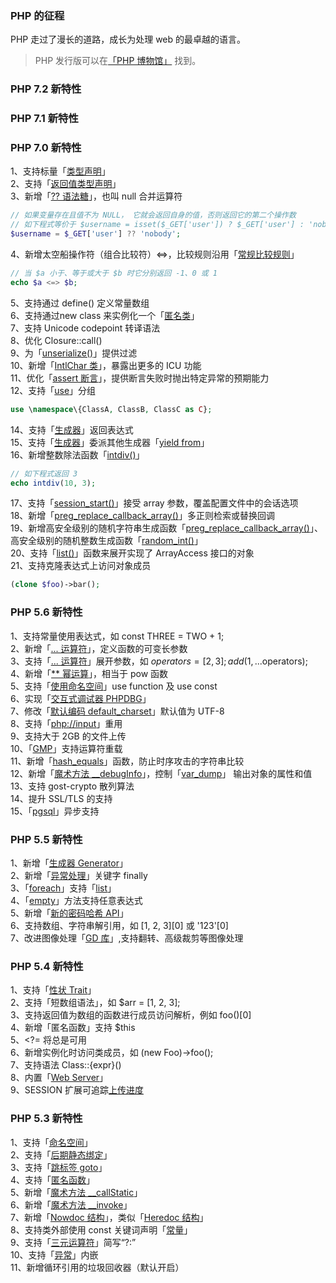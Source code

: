 
### PHP 的征程
PHP 走过了漫长的道路，成长为处理 web 的最卓越的语言。  
> PHP 发行版可以在[「PHP 博物馆」](http://museum.php.net/) 找到。  

### PHP 7.2 新特性

### PHP 7.1 新特性

### PHP 7.0 新特性
1、支持标量「[类型声明](http://php.net/manual/zh/functions.arguments.php#functions.arguments.type-declaration)」  
2、支持「[返回值类型声明](http://php.net/manual/zh/functions.returning-values.php#functions.returning-values.type-declaration)」  
3、新增「[?? 语法糖](http://php.net/manual/zh/functions.arguments.php#functions.variable-arg-list)」，也叫 null 合并运算符  
```php
// 如果变量存在且值不为 NULL， 它就会返回自身的值，否则返回它的第二个操作数
// 如下程式等价于 $username = isset($_GET['user']) ? $_GET['user'] : 'nobody'; 
$username = $_GET['user'] ?? 'nobody'; 
```
4、新增太空船操作符（组合比较符）<=>，比较规则沿用「[常规比较规则](http://php.net/manual/zh/types.comparisons.php)」  
```php
// 当 $a 小于、等于或大于 $b 时它分别返回 -1、0 或 1
echo $a <=> $b;
```
5、支持通过 define() 定义常量数组  
6、支持通过new class 来实例化一个「[匿名类](http://php.net/manual/zh/language.oop5.anonymous.php)」  
7、支持 Unicode codepoint 转译语法  
8、优化 Closure::call()  
9、为「[unserialize()](http://php.net/manual/zh/function.unserialize.php)」提供过滤  
10、新增「[IntlChar 类](http://php.net/manual/zh/class.intlchar.php)」，暴露出更多的 ICU 功能  
11、优化「[assert 断言](http://php.net/manual/zh/class.intlchar.php)」，提供断言失败时抛出特定异常的预期能力  
12、支持「[use](http://php.net/manual/zh/language.namespaces.importing.php)」分组  
```php
use \namespace\{ClassA, ClassB, ClassC as C};
```
14、支持「[生成器](http://php.net/manual/zh/language.generators.php)」返回表达式  
15、支持「[生成器](http://php.net/manual/zh/language.generators.php)」委派其他生成器「[yield from](http://php.net/manual/zh/language.generators.syntax.php#control-structures.yield.from)」  
16、新增整数除法函数「[intdiv()](http://php.net/manual/zh/function.intdiv.php)」  
```php
// 如下程式返回 3
echo intdiv(10, 3); 
```
17、支持「[session_start()](http://php.net/manual/zh/language.generators.php)」接受 array 参数，覆盖配置文件中的会话选项  
18、新增「[preg_replace_callback_array()](http://php.net/manual/zh/function.preg-replace-callback-array.php)」多正则检索或替换回调  
19、新增高安全级别的随机字符串生成函数「[preg_replace_callback_array()](http://php.net/manual/zh/function.random-bytes.php)」、高安全级别的随机整数生成函数「[random_int()](http://php.net/manual/zh/function.random-int.php)」  
20、支持「[list()](http://php.net/manual/zh/function.list.php)」函数来展开实现了 ArrayAccess 接口的对象  
21、支持克隆表达式上访问对象成员  
```php
(clone $foo)->bar();
```

### PHP 5.6 新特性
1、支持常量使用表达式，如 const THREE = TWO + 1;  
2、新增「[... 运算符](http://php.net/manual/zh/functions.arguments.php#functions.variable-arg-list)」，定义函数的可变长参数  
3、支持「[... 运算符](http://php.net/manual/zh/functions.arguments.php#functions.variable-arg-list)」展开参数，如 $operators = [2, 3]; add(1, ...$operators);  
4、新增「[** 幂运算](http://php.net/manual/zh/language.operators.arithmetic.php#115689)」，相当于 pow 函数  
5、支持「[使用命名空间](http://php.net/manual/zh/language.namespaces.importing.php)」use function 及 use const  
6、实现「[交互式调试器 PHPDBG](https://phpdbg.room11.org/)」  
7、修改「[默认编码 default_charset](http://php.net/manual/zh/ini.core.php#ini.default-charset)」默认值为 UTF-8  
8、支持「[php://input](http://php.net/manual/zh/wrappers.php.php#wrappers.php.input)」重用  
9、支持大于 2GB 的文件上传  
10、「[GMP](http://php.net/manual/zh/book.gmp.php)」支持运算符重载  
11、新增「[hash_equals](http://php.net/manual/zh/function.hash-equals.php)」函数，防止时序攻击的字符串比较  
12、新增「[魔术方法 __debugInfo](http://php.net/manual/zh/language.oop5.magic.php#language.oop5.magic.debuginfo)」，控制「[var_dump](http://php.net/manual/zh/function.var-dump.php)」 输出对象的属性和值  
13、支持 gost-crypto 散列算法  
14、提升 SSL/TLS 的支持  
15、「[pgsql](http://php.net/manual/zh/book.pgsql.php)」异步支持  

### PHP 5.5 新特性
1、新增「[生成器  Generator](http://php.net/manual/zh/language.generators.overview.php)」  
2、新增「[异常处理](http://php.net/manual/zh/language.exceptions.php)」关键字 finally  
3、「[foreach](http://php.net/manual/zh/control-structures.foreach.php)」支持「[list](http://php.net/manual/zh/function.list.php)」  
4、「[empty](http://php.net/manual/zh/function.empty.php)」方法支持任意表达式  
5、新增「[新的密码哈希 API](http://php.net/manual/zh/book.password.php)」  
6、支持数组、字符串解引用，如 [1, 2, 3][0] 或 '123'[0]  
7、改进图像处理「[GD 库](http://php.net/manual/zh/book.image.php)」,支持翻转、高级裁剪等图像处理  

### PHP 5.4 新特性
1、支持「[性状 Trait](http://php.net/manual/zh/language.oop5.traits.php)」  
2、支持「短数组语法」，如 $arr = [1, 2, 3];  
3、支持返回值为数组的函数进行成员访问解析，例如 foo()[0]  
4、新增「匿名函数」支持 $this  
5、<?= 将总是可用  
6、新增实例化时访问类成员，如 (new Foo)->foo();  
7、支持语法 Class::{expr}()  
8、内置「[Web Server](http://php.net/manual/zh/features.commandline.webserver.php)」  
9、SESSION 扩展可追踪[上传进度](http://php.net/manual/zh/session.upload-progress.php)  

### PHP 5.3 新特性
1、支持「[命名空间](http://php.net/manual/zh/language.namespaces.php)」  
2、支持「[后期静态绑定](http://php.net/manual/zh/language.oop5.late-static-bindings.php)」  
3、支持「[跳标签 goto](http://php.net/manual/zh/control-structures.goto.php)」  
4、支持「[匿名函数](http://php.net/manual/zh/functions.anonymous.php)」  
5、新增「[魔术方法 __callStatic](http://php.net/manual/zh/language.oop5.overloading.php#language.oop5.overloading.methods)」  
6、新增「[魔术方法 __invoke](http://php.net/manual/zh/language.oop5.magic.php#language.oop5.magic.invoke)」  
7、新增「[Nowdoc 结构](http://php.net/manual/zh/language.types.string.php#language.types.string.syntax.nowdoc)」，类似「[Heredoc 结构](http://php.net/manual/zh/language.types.string.php#language.types.string.syntax.heredoc)」  
8、支持类外部使用 const 关键词声明「[常量](http://php.net/manual/zh/language.constants.syntax.php)」  
9、支持「[三元运算符](http://php.net/manual/zh/language.operators.comparison.php#language.operators.comparison.ternary)」简写“?:”  
10、支持「[异常](http://php.net/manual/zh/language.exceptions.php)」内嵌  
11、新增循环引用的垃圾回收器（默认开启）  
